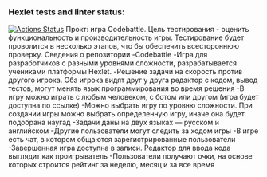 ### Hexlet tests and linter status:
[![Actions Status](https://github.com/sasha564303/qa-engineer-project-85/actions/workflows/hexlet-check.yml/badge.svg)](https://github.com/sasha564303/qa-engineer-project-85/actions)
Прокт: игра Codebattle. Цель тестирования - оценить функциональность и производительность игры. Тестирование будет проволится в несколько этапов, что бы обеспечить всестороннюю проверку.
Сведения о репозитории
 -Codebattle 
 -Игра для разработчиков с разными уровнями сложности, разрабатывается учениками платформы Hexlet.
 -Решение задачи на скорость против другого игрока. Оба игрока видят друг у друга редактор с кодом, вывод тестов, могут менять язык программирования во время решения
 -В игру можно играть с любым человеком, с ботом или другом (игра будет доступна по ссылке)
 -Можно выбрать игру по уровню сложности. При создании игры можно выбрать определенную игру, иначе она будет подобрана наугад
 -Задачи даны на двух языках — русском и английском
 -Другие пользователи могут следить за ходом игры
 -В игре есть чат, в котором общаются зарегистрированные пользователи
 -Завершенная игра доступна в записи. Редактор для ввода кода выглядит как проигрыватель
 -Пользователи получают очки, на основе которых строится рейтинг за неделю, месяц и за все время
 
